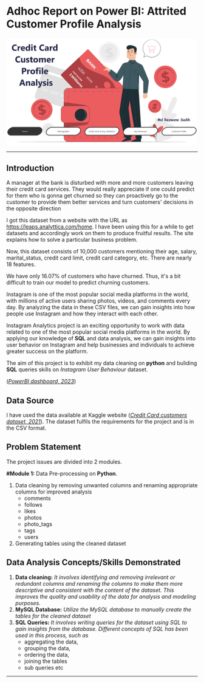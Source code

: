 # Adhoc Report on Power BI: Attrited Customer Profile Analysis
![](Pictures/intro.png)
***

## Introduction

A manager at the bank is disturbed with more and more customers leaving their credit card services. They would really appreciate if one could predict for them who is gonna get churned so they can proactively go to the customer to provide them better services and turn customers' decisions in the opposite direction

I got this dataset from a website with the URL as https://leaps.analyttica.com/home. I have been using this for a while to get datasets and accordingly work on them to produce fruitful results. The site explains how to solve a particular business problem.

Now, this dataset consists of 10,000 customers mentioning their age, salary, marital_status, credit card limit, credit card category, etc. There are nearly 18 features.

We have only 16.07% of customers who have churned. Thus, it's a bit difficult to train our model to predict churning customers.

Instagram is one of the most popular social media platforms in the world, with millions of active users sharing photos, videos, and comments every day. By analyzing the data in these CSV files, we can gain insights into how people use Instagram and how they interact with each other.

Instagram Analytics project is an exciting opportunity to work with data related to one of the most popular social media platforms in the world. By applying our knowledge of __SQL__ and data analysis, we can gain insights into user behavior on Instagram and help businesses and individuals to achieve greater success on the platform.

The aim of this project is to exhibit my data cleaning on __python__ and buliding __SQL__ queries skills on _Instagram User Behaviour_ dataset. 

(_[PowerBI dashboard, 2023](https://app.powerbi.com/reportEmbed?reportId=a9d2585a-edc4-4ef7-88d0-ba161078456d&autoAuth=true&ctid=9c36a7d0-bf7b-4991-9b78-be91a52f0226)_)

## Data Source 
I have used the data available at Kaggle website (_[Credit Card customers dataset, 2021](https://www.kaggle.com/datasets/sakshigoyal7/credit-card-customers)_). The dataset fulfils the requirements for the project and is in the CSV format.

## Problem Statement

The project issues are divided into 2 modules. 

__#Module 1:__ Data Pre-processing on **Python**.

1.  Data cleaning by removing unwanted columns and renaming appropriate columns for improved analysis 
    - comments
    - follows
    - likes
    - photos
    - photo_tags
    - tags
    - users
 2. Generating tables using the cleaned dataset
   




## Data Analysis Concepts/Skills Demonstrated 

1. __Data cleaning:__ _It involves identifying and removing irrelevant or redundant columns and renaming the columns to make them more descriptive and consistent with the content of the dataset. This improves the quality and usability of the data for analysis and modeling purposes._
2. __MySQL Database:__ _Utilize the MySQL database to manually create the tables for the cleaned dataset_
3. __SQL Queries:__ _It involves writing queries for the dataset using SQL to gain insights from the database. Different concepts of SQL has been used in this process, such as_
    - aggregating the data, 
    - grouping the data, 
    - ordering the data,
    - joining the tables
    - sub queries etc



***
